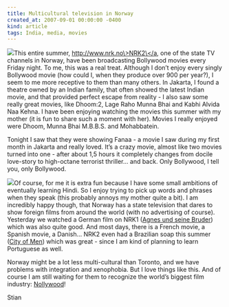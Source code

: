 ```yaml
---
title: Multicultural television in Norway
created_at: 2007-09-01 00:00:00 -0400
kind: article
tags: India, media, movies
---
```


![](http://upload.wikimedia.org/wikipedia/en/thumb/9/94/Mohabbatein.jpg/200px-Mohabbatein.jpg)This
entire summer, [http://www.nrk.no\>NRK2\</a](http://www.nrk.no>NRK2</a),
one of the state TV channels in Norway, have been broadcasting Bollywood
movies every Friday night. To me, this was a real treat. Although I
don’t enjoy every singly Bollywood movie (how could I, when they produce
over 900 per year?), I seem to me more receptive to them than many
others. In Jakarta, I found a theatre owned by an Indian family, that
often showed the latest Indian movie, and that provided perfect escape
from reality - I also saw some really great movies, like Dhoom:2, Lage
Raho Munna Bhai and Kabhi Alvida Naa Kehna. I have been enjoying
watching the movies this summer with my mother (it is fun to share such
a moment with her). Movies I really enjoyed were Dhoom, Munna Bhai
M.B.B.S. and Mohabbatein.

Tonight I saw that they were showing Fanaa - a movie I saw during my
first month in Jakarta and really loved. It’s a crazy movie, almost like
two movies turned into one - after about 1,5 hours it completely changes
from docile love-story to high-octane terrorist thriller… and back. Only
Bollywood, I tell you, only Bollywood.

![](http://upload.wikimedia.org/wikipedia/en/thumb/1/16/City_of_Men.jpg/200px-City_of_Men.jpg)Of
course, for me it is extra fun because I have some small ambitions of
eventually learning Hindi. So I enjoy trying to pick up words and
phrases when they speak (this probably annoys my mother quite a bit). I
am incredibly happy though, that Norway has a state television that
dares to show foreign films from around the world (with no advertising
of course). Yesterday we watched a German film on NRK1 ([Agnes und seine
Bruder](http://www.br-online.de/kultur-szene/film/kino/0409/03603/))
which was also quite good. And most days, there is a French movie, a
Spanish movie, a Danish… NRK2 even had a Brazilian soap this summer
([City of Men](http://en.wikipedia.org/wiki/City_of_Men)) which was
great - since I am kind of planning to learn Portuguese as well.

Norway might be a lot less multi-cultural than Toronto, and we have
problems with integration and xenophobia. But I love things like this.
And of course I am still waiting for them to recognize the world’s
biggest film industry:
[Nollywood](http://en.wikipedia.org/wiki/Nollywood)!

Stian
